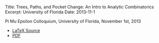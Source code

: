 Title: Trees, Paths, and Pocket Change: An Intro to Analytic Combinatorics
Excerpt: University of Florida
Date: 2013-11-1


Pi Mu Epsilon Colloquium, University of Florida, November 1st, 2013

- [LaTeX Source](/pdfs/ums13.tex)
- [PDF](/pdfs/ums13.pdf)


